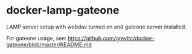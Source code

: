 # docker-lamp-gateone
LAMP server setup with webdav turned on and gateone server installed.

For gateone usage, see: https://github.com/greyltc/docker-gateone/blob/master/README.md
